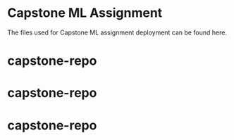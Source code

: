# Capstone ML Assignment

The files used for Capstone ML assignment deployment can be found here.
 
# capstone-repo
# capstone-repo
# capstone-repo
